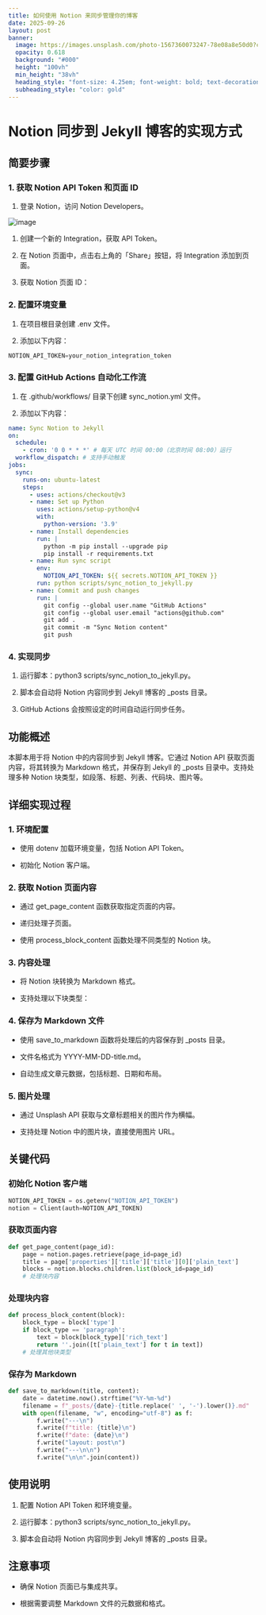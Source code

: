 ```yaml
---
title: 如何使用 Notion 来同步管理你的博客
date: 2025-09-26
layout: post
banner:
  image: https://images.unsplash.com/photo-1567360073247-78e08a8e50d0?crop=entropy&cs=tinysrgb&fit=max&fm=jpg&ixid=M3w2OTIwMzJ8MHwxfHJhbmRvbXx8fHx8fHx8fDE3NTg4NTU2NDR8&ixlib=rb-4.1.0&q=80&w=1080
  opacity: 0.618
  background: "#000"
  height: "100vh"
  min_height: "38vh"
  heading_style: "font-size: 4.25em; font-weight: bold; text-decoration: underline"
  subheading_style: "color: gold"
---
```


# Notion 同步到 Jekyll 博客的实现方式

## 简要步骤

### 1. 获取 Notion API Token 和页面 ID

1. 登录 Notion，访问 Notion Developers。

![image](https://prod-files-secure.s3.us-west-2.amazonaws.com/a7a0cc5a-89b9-4cda-8686-1fba0ca52f40/d19c1afe-dea5-4312-9333-786b0ba83054/image.png?X-Amz-Algorithm=AWS4-HMAC-SHA256&X-Amz-Content-Sha256=UNSIGNED-PAYLOAD&X-Amz-Credential=ASIAZI2LB466V5KAZNNV%2F20250926%2Fus-west-2%2Fs3%2Faws4_request&X-Amz-Date=20250926T030043Z&X-Amz-Expires=3600&X-Amz-Security-Token=IQoJb3JpZ2luX2VjEPv%2F%2F%2F%2F%2F%2F%2F%2F%2F%2FwEaCXVzLXdlc3QtMiJHMEUCIQCpFx42COQffgS7LgQ02eDMeS8UKfeHq8XFhOD4TktTAQIgMTMciIAPTo%2F%2BC0y%2BlODz589cs2dghQKLsxelurDlfXIqiAQIhP%2F%2F%2F%2F%2F%2F%2F%2F%2F%2FARAAGgw2Mzc0MjMxODM4MDUiDJk1GqTFB5Qv2BS7vCrcA66jbq5vgWHoNEIMhThzoq3N2tE7vH%2FGhp4BLij9%2Bb8CKsFMx%2B%2FXzETEphQ7dZEhQ%2FM8k4P%2FSXMtw9O%2B3gEMZfg4ewV%2BOjC5rEWFLMCH33KUpqialC1S3yOQnjmCljJMgeofWhFTPEmq3iSBsGow8oq4xXZ3ze%2FjQuogIZC8xMuBDKoODIvSd6ljJTWVsI%2B2hg5mPuhCNIyMO8zs8gM9QpisdPE4klWcOcGkg16GUz45mAMOnj2SIiSJg1Qya4cO8CygQAZlJOcz%2FZfoTvCRED7Kk3lmOO%2B5VxrFx7GzzALfaTFTE4Sq5ewFMoNeB1Esr61BNlu%2Foh6FQJRT7EydRSk41fQXA4TUN1D4YfHAdKykap6uc74MxZaR04Oo%2F65LROpz%2F28tUWvBBH%2BhaRFyM6C1mYV2INYlCTSg0XWY0C%2B506XxoAwJKmYdCAdYNuhvz2KM2lsZ74GAVaJV35aLUFBrWFosjfS%2FhieEermLjCj9Evw36D8ibbcTHdtuB7cUzJcSge7Ze%2FDyy2qAJ%2FqOonhtuoA%2B2xrfgZombfAtRYxmJxrUmqWC9rcSGQbd3YrwFq78QQ4pAOSyzXufcmQ%2BVApgIbV3R0BiBur2L9gQBJ%2Bmnwk2d1mlsMc7GPwTMJT418YGOqUBFScsr0POQMPHe3gZ8NQNqVyqkQbyvDgN%2FiYh18bF%2FMzqQVzfbTJ%2BetoOjq2yQxFC8FOLkl5byjTQcIfTyFA9rdprF5rXAbl35ye9LdYaj2gYs9vgf6GNjuuPPqU7KkmpD0JZljKuTOsNgsnjQKVX%2F%2Bu5mAiogTIK2TxH37SP4kxi8CLyeSVwzuqwzUb1%2BwFaieJXwNNJgr9rVy%2F0%2FQWCBJ541fXQ&X-Amz-Signature=2e4553ff3c960f1d067d1d356adbadd57f821937873309954b73c4165e4233df&X-Amz-SignedHeaders=host&x-amz-checksum-mode=ENABLED&x-id=GetObject)

1. 创建一个新的 Integration，获取 API Token。

1. 在 Notion 页面中，点击右上角的「Share」按钮，将 Integration 添加到页面。

1. 获取 Notion 页面 ID：


### 2. 配置环境变量

1. 在项目根目录创建 .env 文件。

1. 添加以下内容：

```javascript
NOTION_API_TOKEN=your_notion_integration_token
```

### 3. 配置 GitHub Actions 自动化工作流

1. 在 .github/workflows/ 目录下创建 sync_notion.yml 文件。

1. 添加以下内容：

```yaml
name: Sync Notion to Jekyll
on:
  schedule:
    - cron: '0 0 * * *' # 每天 UTC 时间 00:00（北京时间 08:00）运行
  workflow_dispatch: # 支持手动触发
jobs:
  sync:
    runs-on: ubuntu-latest
    steps:
      - uses: actions/checkout@v3
      - name: Set up Python
        uses: actions/setup-python@v4
        with:
          python-version: '3.9'
      - name: Install dependencies
        run: |
          python -m pip install --upgrade pip
          pip install -r requirements.txt
      - name: Run sync script
        env:
          NOTION_API_TOKEN: ${{ secrets.NOTION_API_TOKEN }}
        run: python scripts/sync_notion_to_jekyll.py
      - name: Commit and push changes
        run: |
          git config --global user.name "GitHub Actions"
          git config --global user.email "actions@github.com"
          git add .
          git commit -m "Sync Notion content"
          git push
```

### 4. 实现同步

1. 运行脚本：python3 scripts/sync_notion_to_jekyll.py。

1. 脚本会自动将 Notion 内容同步到 Jekyll 博客的 _posts 目录。

1. GitHub Actions 会按照设定的时间自动运行同步任务。

## 功能概述

本脚本用于将 Notion 中的内容同步到 Jekyll 博客。它通过 Notion API 获取页面内容，将其转换为 Markdown 格式，并保存到 Jekyll 的 _posts 目录中。支持处理多种 Notion 块类型，如段落、标题、列表、代码块、图片等。

## 详细实现过程

### 1. 环境配置

- 使用 dotenv 加载环境变量，包括 Notion API Token。

- 初始化 Notion 客户端。

### 2. 获取 Notion 页面内容

- 通过 get_page_content 函数获取指定页面的内容。

- 递归处理子页面。

- 使用 process_block_content 函数处理不同类型的 Notion 块。

### 3. 内容处理

- 将 Notion 块转换为 Markdown 格式。

- 支持处理以下块类型：


### 4. 保存为 Markdown 文件

- 使用 save_to_markdown 函数将处理后的内容保存到 _posts 目录。

- 文件名格式为 YYYY-MM-DD-title.md。

- 自动生成文章元数据，包括标题、日期和布局。

### 5. 图片处理

- 通过 Unsplash API 获取与文章标题相关的图片作为横幅。

- 支持处理 Notion 中的图片块，直接使用图片 URL。

## 关键代码

### 初始化 Notion 客户端

```python
NOTION_API_TOKEN = os.getenv("NOTION_API_TOKEN")
notion = Client(auth=NOTION_API_TOKEN)
```

### 获取页面内容

```python
def get_page_content(page_id):
    page = notion.pages.retrieve(page_id=page_id)
    title = page['properties']['title']['title'][0]['plain_text']
    blocks = notion.blocks.children.list(block_id=page_id)
    # 处理块内容
```

### 处理块内容

```python
def process_block_content(block):
    block_type = block['type']
    if block_type == 'paragraph':
        text = block[block_type]['rich_text']
        return ''.join([t['plain_text'] for t in text])
    # 处理其他块类型
```

### 保存为 Markdown

```python
def save_to_markdown(title, content):
    date = datetime.now().strftime("%Y-%m-%d")
    filename = f"_posts/{date}-{title.replace(' ', '-').lower()}.md"
    with open(filename, "w", encoding="utf-8") as f:
        f.write("---\n")
        f.write(f"title: {title}\n")
        f.write(f"date: {date}\n")
        f.write("layout: post\n")
        f.write("---\n\n")
        f.write("\n\n".join(content))
```

## 使用说明

1. 配置 Notion API Token 和环境变量。

1. 运行脚本：python3 scripts/sync_notion_to_jekyll.py。

1. 脚本会自动将 Notion 内容同步到 Jekyll 博客的 _posts 目录。

## 注意事项

- 确保 Notion 页面已与集成共享。

- 根据需要调整 Markdown 文件的元数据和格式。
